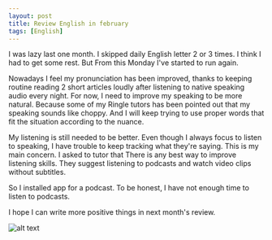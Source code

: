```yaml
---
layout: post
title: Review English in february
tags: [English]
---
```

I was lazy last one month. I skipped daily English letter 2 or 3 times. I think I had to get some rest. But From this Monday I've started to run again.

Nowadays I feel my pronunciation has been improved, thanks to keeping routine reading 2 short articles loudly after listening to native speaking audio every night.  For now, I need to improve my speaking to be more natural. Because some of my Ringle tutors has been pointed out that my speaking sounds like choppy. And I will keep trying to use proper words that fit the situation according to the nuance.

My listening is still needed to be better. Even though I always focus to listen to speaking, I have trouble to keep tracking what they're saying. This is my main concern. I asked to tutor that There is any best way to improve listening skills. They suggest listening to podcasts and watch video clips without subtitles.

So I installed app for a podcast. To be honest, I have not enough time to listen to podcasts.

I hope I can write more positive things in next month's review.

![alt text](https://dioong.github.io/img/posts/2020-02-19-english_review_1.png "Ringle tutor score")